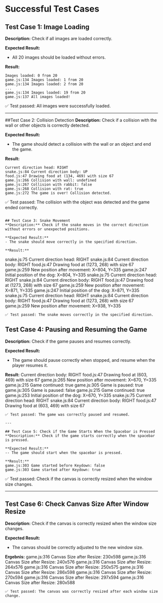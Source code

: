 # Successful Test Cases

## Test Case 1: Image Loading
**Description:** Check if all images are loaded correctly.

**Expected Result:**
- All 20 images should be loaded without errors.

**Result:**
```
Images loaded: 0 from 20
game.js:134 Images loaded: 1 from 20
game.js:134 Images loaded: 2 from 20
...
game.js:134 Images loaded: 19 from 20
game.js:137 All images loaded!

```
✅ Test passed: All images were successfully loaded.

---

##Test Case 2: Collision Detection
**Description:** Check if a collision with the wall or other objects is correctly detected.

**Expected Result:**
- The game should detect a collision with the wall or an object and end the game.

**Result:**
```
Current direction head: RIGHT
snake.js:84 Current direction body: UP
food.js:47 Drawing food at (134, 469) with size 67
game.js:266 Collision with wall: undefined
game.js:267 Collision with rabbit: false
game.js:268 Collision with rat: true
game.js:272 The game is over! Collision detected.

```
✅ Test passed: The collision with the object was detected and the game ended correctly.

```

## Test Case 3: Snake Movement
**Description:** Check if the snake moves in the correct direction without errors or unexpected positions.

**Expected Result:**
- The snake should move correctly in the specified direction.

**Result:**
```
snake.js:75 Current direction head: RIGHT
snake.js:84 Current direction body: RIGHT
food.js:47 Drawing food at (1273, 268) with size 67
game.js:259 New position after movement: X=804, Y=335
game.js:247 Initial position of the dog: X=804, Y=335
snake.js:75 Current direction head: RIGHT
snake.js:84 Current direction body: RIGHT
food.js:47 Drawing food at (1273, 268) with size 67
game.js:259 New position after movement: X=871, Y=335
game.js:247 Initial position of the dog: X=871, Y=335
snake.js:75 Current direction head: RIGHT
snake.js:84 Current direction body: RIGHT
food.js:47 Drawing food at (1273, 268) with size 67
game.js:259 New position after movement: X=938, Y=335

```
✅ Test passed: The snake moves correctly in the specified direction.

```

## Test Case 4: Pausing and Resuming the Game
**Description:** Check if the game pauses and resumes correctly.

**Expected Result:**
- The game should pause correctly when stopped, and resume when the player resumes it.

**Result:**
Current direction body: RIGHT
food.js:47 Drawing food at (603, 469) with size 67
game.js:265 New position after movement: X=670, Y=335
game.js:215 Game continued: true
game.js:305 Game is paused: true
game.js:305 Game is paused: false
game.js:215 Game continued: true
game.js:253 Initial position of the dog: X=670, Y=335
snake.js:75 Current direction head: RIGHT
snake.js:84 Current direction body: RIGHT
food.js:47 Drawing food at (603, 469) with size 67

```
✅ Test passed: The game was correctly paused and resumed.

---

## Test Case 5: Check if the Game Starts When the Spacebar is Pressed  
**Description:** Check if the game starts correctly when the spacebar is pressed. 

**Expected Result:**  
-- The game should start when the spacebar is pressed. 

**Result:**  
game.js:303 Game started before Keydown: false
game.js:303 Game started after Keydown: true

```
✅ Test passed: Check if the canvas is correctly resized when the window size changes.

---
## Test Case 6: Check Canvas Size After Window Resize
**Description:** Check if the canvas is correctly resized when the window size changes.

**Expected Result:**  
- The canvas should be correctly adjusted to the new window size.

**Ergebnis:**
game.js:316 Canvas Size after Resize: 230x598
game.js:316 Canvas Size after Resize: 240x576
game.js:316 Canvas Size after Resize: 264x576
game.js:316 Canvas Size after Resize: 250x575
game.js:316 Canvas Size after Resize: 286x598
game.js:316 Canvas Size after Resize: 270x594
game.js:316 Canvas Size after Resize: 297x594
game.js:316 Canvas Size after Resize: 280x588

```
✅ Test passed: The canvas was correctly resized after each window size change. 
```
